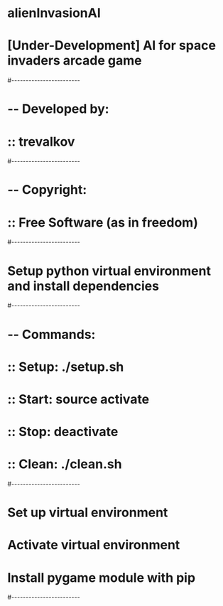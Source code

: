 # alienInvasionAI
# [Under-Development] AI for space invaders arcade game
#------------------------
# -- Developed by:
# :: trevalkov
#------------------------
# -- Copyright:
# :: Free Software (as in freedom)
#------------------------
# Setup python virtual environment and install dependencies
#------------------------
# -- Commands:
# :: Setup: ./setup.sh
# :: Start: source activate
# :: Stop: deactivate
# :: Clean: ./clean.sh
#------------------------
# Set up virtual environment
# Activate virtual environment
# Install pygame module with pip
#------------------------


